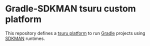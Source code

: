 # Gradle-SDKMAN tsuru custom platform

This repository defines a [tsuru platform](https://github.com/tsuru/platforms/) to run [Gradle](https://github.com/tsuru/platforms/) projects using [SDKMAN](https://sdkman.io) runtimes.

